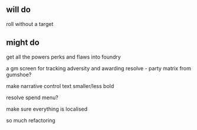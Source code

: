 ## will do

roll without a target

## might do

get all the powers perks and flaws into foundry

a gm screen for tracking adversity and awarding resolve - party matrix from gumshoe?

make narrative control text smaller/less bold

resolve spend menu?

make sure everything is localised

so much refactoring 
